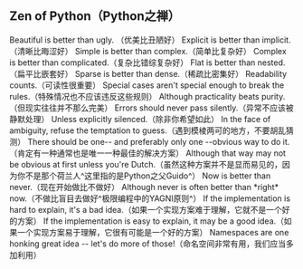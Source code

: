 ## Zen of Python（Python之禅）





Beautiful is better than ugly. （优美比丑陋好）
Explicit is better than implicit.（清晰比晦涩好）
Simple is better than complex.（简单比复杂好）
Complex is better than complicated.（复杂比错综复杂好）
Flat is better than nested.（扁平比嵌套好）
Sparse is better than dense.（稀疏比密集好）
Readability counts.（可读性很重要）
Special cases aren't special enough to break the rules.（特殊情况也不应该违反这些规则）
Although practicality beats purity.（但现实往往并不那么完美）
Errors should never pass silently.（异常不应该被静默处理）
Unless explicitly silenced.（除非你希望如此）
In the face of ambiguity, refuse the temptation to guess.（遇到模棱两可的地方，不要胡乱猜测）
There should be one-- and preferably only one --obvious way to do it.（肯定有一种通常也是唯一一种最佳的解决方案）
Although that way may not be obvious at first unless you're Dutch.（虽然这种方案并不是显而易见的，因为你不是那个荷兰人^这里指的是Python之父Guido^）
Now is better than never.（现在开始做比不做好）
Although never is often better than \*right\* now.（不做比盲目去做好^极限编程中的YAGNI原则^）
If the implementation is hard to explain, it's a bad idea.（如果一个实现方案难于理解，它就不是一个好的方案）
If the implementation is easy to explain, it may be a good idea.（如果一个实现方案易于理解，它很有可能是一个好的方案）
Namespaces are one honking great idea -- let's do more of those!（命名空间非常有用，我们应当多加利用）
